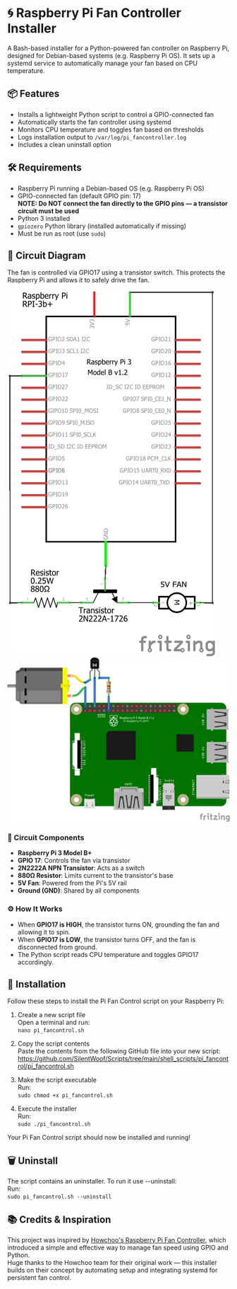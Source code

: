 # 🌀 Raspberry Pi Fan Controller Installer

A Bash-based installer for a Python-powered fan controller on Raspberry Pi, designed for Debian-based systems (e.g. Raspberry Pi OS). It sets up a systemd service to automatically manage your fan based on CPU temperature.

## 📦 Features

- Installs a lightweight Python script to control a GPIO-connected fan  
- Automatically starts the fan controller using systemd  
- Monitors CPU temperature and toggles fan based on thresholds  
- Logs installation output to `/var/log/pi_fancontroller.log`  
- Includes a clean uninstall option  

## 🛠️ Requirements

- Raspberry Pi running a Debian-based OS (e.g. Raspberry Pi OS)  
- GPIO-connected fan (default GPIO pin: 17)  
  **NOTE: Do NOT connect the fan directly to the GPIO pins — a transistor circuit must be used**  
- Python 3 installed  
- `gpiozero` Python library (installed automatically if missing)  
- Must be run as root (use `sudo`)  

## 🔧 Circuit Diagram

The fan is controlled via GPIO17 using a transistor switch. This protects the Raspberry Pi and allows it to safely drive the fan.

![Fan Control Circuit](pi_fancontrol_circuit.png)   ![Fan Control Diagram](pi_fancontrol_diagram.png)

### 🧩 Circuit Components

- **Raspberry Pi 3 Model B+**  
- **GPIO 17**: Controls the fan via transistor  
- **2N2222A NPN Transistor**: Acts as a switch  
- **880Ω Resistor**: Limits current to the transistor's base  
- **5V Fan**: Powered from the Pi's 5V rail  
- **Ground (GND)**: Shared by all components  

### ⚙️ How It Works

- When **GPIO17 is HIGH**, the transistor turns ON, grounding the fan and allowing it to spin.  
- When **GPIO17 is LOW**, the transistor turns OFF, and the fan is disconnected from ground.  
- The Python script reads CPU temperature and toggles GPIO17 accordingly.

## 🚀 Installation

Follow these steps to install the Pi Fan Control script on your Raspberry Pi:

1. Create a new script file  
   Open a terminal and run:  
   ```nano pi_fancontrol.sh```

2. Copy the script contents  
   Paste the contents from the following GitHub file into your new script:  
   https://github.com/SilentWoof/Scripts/tree/main/shell_scripts/pi_fancontrol/pi_fancontrol.sh

3. Make the script executable  
   Run:  
   ```sudo chmod +x pi_fancontrol.sh```

4. Execute the installer  
   Run:  
   ```sudo ./pi_fancontrol.sh```

Your Pi Fan Control script should now be installed and running!

## 🗑️ Uninstall

The script contains an uninstaller. To run it use --uninstall:  
  Run:  
  ```sudo pi_fancontrol.sh --uninstall```

## 📚 Credits & Inspiration

This project was inspired by [Howchoo's Raspberry Pi Fan Controller](https://github.com/Howchoo/pi-fan-controller), which introduced a simple and effective way to manage fan speed using GPIO and Python.  
Huge thanks to the Howchoo team for their original work — this installer builds on their concept by automating setup and integrating systemd for persistent fan control.